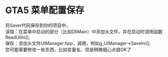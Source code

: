 # GTA5 菜单配置保存
将Saver代码保存到你的项目中，  
读取：在菜单中启动的部分（比如DllMain）中添加头文件，并在启动时调用函数ReadUIIni();  
保存：添加头文件UIManager.hpp，调用，例如g_UiManager->SaveIni();  
您可能需要修改一些东西，比如变量名，但是稍微细心点就OK了  


